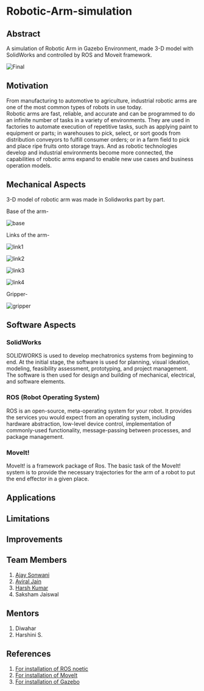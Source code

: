 # Robotic-Arm-simulation

## Abstract

A simulation of Robotic Arm in Gazebo Environment, made 3-D model with SolidWorks and controlled by ROS and Moveit framework.

![Final](https://github.com/Aviral2002/Robotic-Arm-simulation/blob/main/Images%20And%20VIdeos/finalarm.png)

## Motivation

From manufacturing to automotive to agriculture, industrial robotic arms are one of the most common types of robots in use today.<br>
Robotic arms are fast, reliable, and accurate and can be programmed to do an infinite number of tasks in a variety of environments. They are used in factories to automate execution of repetitive tasks, such as applying paint to equipment or parts; in warehouses to pick, select, or sort goods from distribution conveyors to fulfill consumer orders; or in a farm field to pick and place ripe fruits onto storage trays. And as robotic technologies develop and industrial environments become more connected, the capabilities of robotic arms expand to enable new use cases and business operation models.

## Mechanical Aspects 

3-D model of robotic arm was made in Solidworks part by part.

Base of the arm-

![base](https://github.com/Aviral2002/Robotic-Arm-simulation/blob/main/Images%20And%20VIdeos/base.png)

Links of the arm-

![link1](https://github.com/Aviral2002/Robotic-Arm-simulation/blob/main/Images%20And%20VIdeos/link1.png)

![link2](https://github.com/Aviral2002/Robotic-Arm-simulation/blob/main/Images%20And%20VIdeos/link2.png)

![link3](https://github.com/Aviral2002/Robotic-Arm-simulation/blob/main/Images%20And%20VIdeos/link3.png)

![link4](https://github.com/Aviral2002/Robotic-Arm-simulation/blob/main/Images%20And%20VIdeos/link4.png)

Gripper-

![gripper](https://github.com/Aviral2002/Robotic-Arm-simulation/blob/main/Images%20And%20VIdeos/gripper.png)

## Software Aspects

### SolidWorks

SOLIDWORKS is used to develop mechatronics systems from beginning to end. At the initial stage, the software is used for planning, visual ideation, modeling, feasibility assessment, prototyping, and project management. The software is then used for design and building of mechanical, electrical, and software elements.

### ROS (Robot Operating System)

ROS is an open-source, meta-operating system for your robot. It provides the services you would expect from an operating system, including hardware abstraction, low-level device control, implementation of commonly-used functionality, message-passing between processes, and package management.

### MoveIt!

MoveIt! is a framework package of Ros. The basic task of the MoveIt! system is to provide the necessary trajectories for the arm of a robot to put the end effector in a given place.

## Applications



## Limitations



## Improvements



## Team Members

1. [Ajay Sonwani](https://github.com/ajaysonwani)
2. [Aviral Jain](https://github.com/Aviral2002)
3. [Harsh Kumar](https://github.com/Harshkr03)
4. Saksham Jaiswal

## Mentors

1. Diwahar
2. Harshini S.

## References

1. [For installation of ROS noetic](http://wiki.ros.org/noetic/Installation/Ubuntu)
2. [For installation of MoveIt](https://moveit.ros.org/install-moveit2/source/)
4. [For installation of Gazebo](https://dev.px4.io/v1.10_noredirect/en/simulation/gazebo.html)

